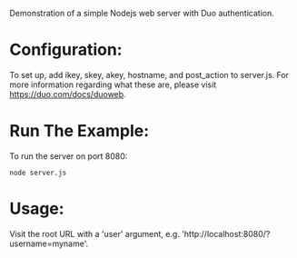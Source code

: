 Demonstration of a simple Nodejs web server with Duo authentication.

# Configuration: #
To set up, add ikey, skey, akey, hostname, and post_action to server.js. For more
information regarding what these are, please visit https://duo.com/docs/duoweb.

# Run The Example: #
To run the server on port 8080:
```
node server.js
```

# Usage: #
Visit the root URL with a 'user' argument, e.g. 'http://localhost:8080/?username=myname'.
